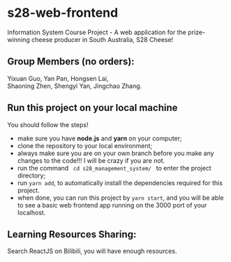 # s28-web-frontend

Information System Course Project - A web application for the prize-winning cheese producer in South Australia, S28 Cheese!

## Group Members (no orders):

Yixuan Guo, Yan Pan, Hongsen Lai,</br>
Shaoning Zhen, Shengyi Yan, Jingchao Zhang.

## Run this project on your local machine

You should follow the steps!

- make sure you have <b>node.js</b> and <b>yarn</b> on your computer;
- clone the repository to your local environment;
- always make sure you are on your own branch before you make any changes to the code!!! I will be crazy if you are not.
- run the command <code> cd s28_management_system/ </code> to enter the project directory;
- run <code>yarn add</code>, to automatically install the dependencies required for this project.
- when done, you can run this project by <code>yarn start</code>, and you will be able to see a basic web frontend app running on the 3000 port of your localhost.

## Learning Resources Sharing:
Search ReactJS on Bilibili, you will have enough resources.
